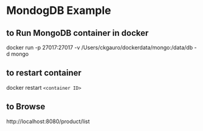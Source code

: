 # MondogDB Example

## to Run MongoDB container in docker
docker run -p 27017:27017 -v /Users/ckgauro/dockerdata/mongo:/data/db  -d mongo

## to restart container
docker restart ```<container ID>```

## to Browse
http://localhost:8080/product/list

